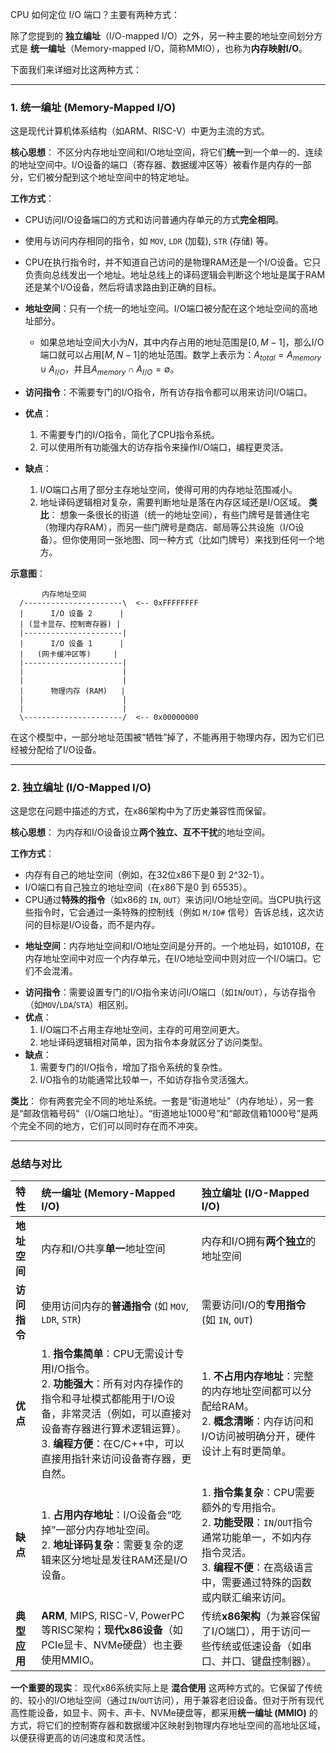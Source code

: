 
CPU 如何定位 I/O 端口？主要有两种方式：  

除了您提到的 **独立编址**（I/O-mapped I/O）之外，另一种主要的地址空间划分方式是 **统一编址**（Memory-mapped I/O，简称MMIO），也称为**内存映射I/O**。

下面我们来详细对比这两种方式：

---

### 1. 统一编址 (Memory-Mapped I/O)

这是现代计算机体系结构（如ARM、RISC-V）中更为主流的方式。

**核心思想**：
不区分内存地址空间和I/O地址空间，将它们**统一**到一个单一的、连续的地址空间中。I/O设备的端口（寄存器、数据缓冲区等）被看作是内存的一部分，它们被分配到这个地址空间中的特定地址。

**工作方式**：
*   CPU访问I/O设备端口的方式和访问普通内存单元的方式**完全相同**。
*   使用与访问内存相同的指令，如 `MOV`, `LDR` (加载), `STR` (存储) 等。
*   CPU在执行指令时，并不知道自己访问的是物理RAM还是一个I/O设备。它只负责向总线发出一个地址。地址总线上的译码逻辑会判断这个地址是属于RAM还是某个I/O设备，然后将请求路由到正确的目标。
  
* **地址空间**：只有一个统一的地址空间。I/O端口被分配在这个地址空间的高地址部分。
    *   如果总地址空间大小为$N$，其中内存占用的地址范围是$[0, M-1]$，那么I/O端口就可以占用$[M, N-1]$的地址范围。数学上表示为：$A_{total} = A_{memory} \cup A_{I/O}$，并且$A_{memory} \cap A_{I/O} = \emptyset$。
*   **访问指令**：不需要专门的I/O指令，所有访存指令都可以用来访问I/O端口。
*   **优点**：
    1.  不需要专门的I/O指令，简化了CPU指令系统。
    2.  可以使用所有功能强大的访存指令来操作I/O端口，编程更灵活。
*   **缺点**：
    1.  I/O端口占用了部分主存地址空间，使得可用的内存地址范围减小。
    2.  地址译码逻辑相对复杂，需要判断地址是落在内存区域还是I/O区域。
**类比**：
想象一条很长的街道（统一的地址空间），有些门牌号是普通住宅（物理内存RAM），而另一些门牌号是商店、邮局等公共设施（I/O设备）。但你使用同一张地图、同一种方式（比如门牌号）来找到任何一个地方。

**示意图**：
```
       内存地址空间
  /----------------------\  <-- 0xFFFFFFFF
  |      I/O 设备 2      |
  | (显卡显存、控制寄存器) |
  |----------------------|
  |      I/O 设备 1      |
  |   (网卡缓冲区等)     |
  |----------------------|
  |                      |
  |                      |
  |      物理内存 (RAM)   |
  |                      |
  |                      |
  \----------------------/  <-- 0x00000000
```
在这个模型中，一部分地址范围被“牺牲”掉了，不能再用于物理内存，因为它们已经被分配给了I/O设备。

---

### 2. 独立编址 (I/O-Mapped I/O)

这是您在问题中描述的方式，在x86架构中为了历史兼容性而保留。

**核心思想**：
为内存和I/O设备设立**两个独立、互不干扰**的地址空间。

**工作方式**：
*   内存有自己的地址空间（例如，在32位x86下是0 到 2^32-1）。
*   I/O端口有自己独立的地址空间（在x86下是0 到 65535）。
*   CPU通过**特殊的指令**（如x86的 `IN`, `OUT`）来访问I/O地址空间。当CPU执行这些指令时，它会通过一条特殊的控制线（例如 `M/IO#` 信号）告诉总线，这次访问的目标是I/O设备，而不是内存。
-  **地址空间**：内存地址空间和I/O地址空间是分开的。一个地址码，如$1010B$，在内存地址空间中对应一个内存单元，在I/O地址空间中则对应一个I/O端口。它们不会混淆。
*   **访问指令**：需要设置专门的I/O指令来访问I/O端口（如`IN`/`OUT`），与访存指令（如`MOV`/`LDA`/`STA`）相区别。
*   **优点**：
    1.  I/O端口不占用主存地址空间，主存的可用空间更大。
    2.  地址译码逻辑相对简单，因为指令本身就区分了访问类型。
*   **缺点**：
    1.  需要专门的I/O指令，增加了指令系统的复杂性。
    2.  I/O指令的功能通常比较单一，不如访存指令灵活强大。

**类比**：
你有两套完全不同的地址系统。一套是“街道地址”（内存地址），另一套是“邮政信箱号码”（I/O端口地址）。“街道地址1000号”和“邮政信箱1000号”是两个完全不同的地方，它们可以同时存在而不冲突。

---

### 总结与对比

| 特性 | **统一编址 (Memory-Mapped I/O)** | **独立编址 (I/O-Mapped I/O)** |
| :--- | :--- | :--- |
| **地址空间** | 内存和I/O共享**单一**地址空间 | 内存和I/O拥有**两个独立**的地址空间 |
| **访问指令** | 使用访问内存的**普通指令** (如 `MOV`, `LDR`, `STR`) | 需要访问I/O的**专用指令** (如 `IN`, `OUT`) |
| **优点** | 1. **指令集简单**：CPU无需设计专用I/O指令。<br>2. **功能强大**：所有对内存操作的指令和寻址模式都能用于I/O设备，非常灵活（例如，可以直接对设备寄存器进行算术逻辑运算）。<br>3. **编程方便**：在C/C++中，可以直接用指针来访问设备寄存器，更自然。 | 1. **不占用内存地址**：完整的内存地址空间都可以分配给RAM。<br>2. **概念清晰**：内存访问和I/O访问被明确分开，硬件设计上有时更简单。 |
| **缺点** | 1. **占用内存地址**：I/O设备会“吃掉”一部分内存地址空间。<br>2. **地址译码复杂**：需要复杂的逻辑来区分地址是发往RAM还是I/O设备。 | 1. **指令集复杂**：CPU需要额外的专用指令。<br>2. **功能受限**：`IN`/`OUT`指令通常功能单一，不如内存指令灵活。<br>3. **编程不便**：在高级语言中，需要通过特殊的函数或内联汇编来访问。 |
| **典型应用** | **ARM**, MIPS, RISC-V, PowerPC等RISC架构；**现代x86设备**（如PCIe显卡、NVMe硬盘）也主要使用MMIO。 | 传统**x86架构**（为兼容保留了I/O端口），用于访问一些传统或低速设备（如串口、并口、键盘控制器）。 |

**一个重要的现实**：
现代x86系统实际上是 **混合使用** 这两种方式的。它保留了传统的、较小的I/O地址空间（通过`IN`/`OUT`访问），用于兼容老旧设备。但对于所有现代高性能设备，如显卡、网卡、声卡、NVMe硬盘等，都采用**统一编址 (MMIO)** 的方式，将它们的控制寄存器和数据缓冲区映射到物理内存地址空间的高地址区域，以便获得更高的访问速度和灵活性。